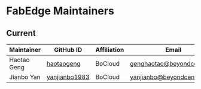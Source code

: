 # FabEdge Maintainers

## Current

| Maintainer           | GitHub ID                                               | Affiliation |  Email         |
| -------------------- | ------------------------------------------------------- | ----------- |-----------------|
| Haotao Geng          | [haotaogeng](https://github.com/haotaogeng)             | BoCloud     | genghaotao@beyondcent.com |
| Jianbo Yan           | [yanjianbo1983](https://github.com/yanjianbo1983)       | BoCloud     | yanjianbo@beyondcent.com   | 

